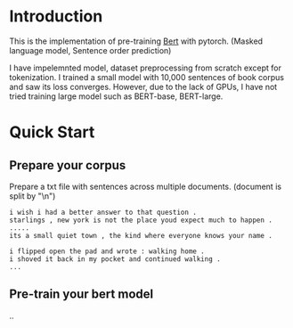 # Introduction 

This is the implementation of pre-training [Bert](https://arxiv.org/abs/1810.04805) with pytorch. 
(Masked language model, Sentence order prediction)

I have impelemnted model, dataset preprocessing from scratch except for tokenization.
I trained a small model with 10,000 sentences of book corpus and saw its loss converges.
However, due to the lack of GPUs, I have not tried training large model such as BERT-base, BERT-large.


# Quick Start

## Prepare your corpus

Prepare a txt file with sentences across multiple documents. 
(document is split by "\n")

```
i wish i had a better answer to that question .
starlings , new york is not the place youd expect much to happen .
.....
its a small quiet town , the kind where everyone knows your name .

i flipped open the pad and wrote : walking home .
i shoved it back in my pocket and continued walking .
...
```

## Pre-train your bert model



..

